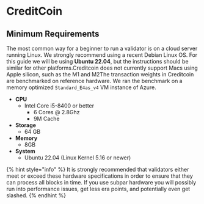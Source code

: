 # CreditCoin

## Minimum Requirements

The most common way for a beginner to run a validator is on a cloud server running Linux. We strongly recommend using a recent Debian Linux OS. For this guide we will be using **Ubuntu 22.04**, but the instructions should be similar for other platforms.Creditcoin does not currently support Macs using Apple silicon, such as the M1 and M2The transaction weights in Creditcoin are benchmarked on reference hardware. We ran the benchmark on a memory optimized `Standard_E4as_v4` VM instance of Azure.

* **CPU**
  * Intel Core i5-8400 or better
    * 6 Cores @ 2.8Ghz
    * 9M Cache
* **Storage**
  * 64 GB
* **Memory**
  * 8GB
* **System**
  * Ubuntu 22.04 (Linux Kernel 5.16 or newer)

{% hint style="info" %}
It is strongly recommended that validators either meet or exceed these hardware specifications in order to ensure that they can process all blocks in time. If you use subpar hardware you will possibly run into performance issues, get less era points, and potentially even get slashed.
{% endhint %}
